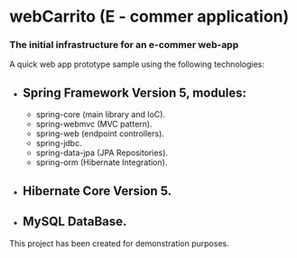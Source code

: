 # webCarrito (E - commer application)
### The initial infrastructure for an e-commer web-app

A quick web app prototype sample using the following technologies: 

- ## Spring Framework Version 5, modules:

    - spring-core (main library and IoC).
    - spring-webmvc (MVC pattern).
    - spring-web (endpoint controllers).
    - spring-jdbc.
    - spring-data-jpa (JPA Repositories).
    - spring-orm (Hibernate Integration).

- ## Hibernate Core Version 5.

- ## MySQL DataBase.

This project has been created for demonstration purposes.

